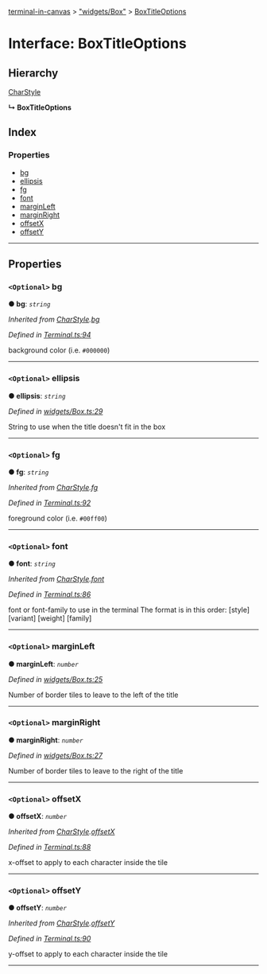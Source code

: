 [terminal-in-canvas](../README.md) > ["widgets/Box"](../modules/_widgets_box_.md) > [BoxTitleOptions](../interfaces/_widgets_box_.boxtitleoptions.md)

# Interface: BoxTitleOptions

## Hierarchy

 [CharStyle](_terminal_.charstyle.md)

**↳ BoxTitleOptions**

## Index

### Properties

* [bg](_widgets_box_.boxtitleoptions.md#bg)
* [ellipsis](_widgets_box_.boxtitleoptions.md#ellipsis)
* [fg](_widgets_box_.boxtitleoptions.md#fg)
* [font](_widgets_box_.boxtitleoptions.md#font)
* [marginLeft](_widgets_box_.boxtitleoptions.md#marginleft)
* [marginRight](_widgets_box_.boxtitleoptions.md#marginright)
* [offsetX](_widgets_box_.boxtitleoptions.md#offsetx)
* [offsetY](_widgets_box_.boxtitleoptions.md#offsety)

---

## Properties

<a id="bg"></a>

### `<Optional>` bg

**● bg**: *`string`*

*Inherited from [CharStyle](_terminal_.charstyle.md).[bg](_terminal_.charstyle.md#bg)*

*Defined in [Terminal.ts:94](https://github.com/danikaze/terminal-in-canvas/blob/a5ea4f7/src/Terminal.ts#L94)*

background color (i.e. `#000000`)

___
<a id="ellipsis"></a>

### `<Optional>` ellipsis

**● ellipsis**: *`string`*

*Defined in [widgets/Box.ts:29](https://github.com/danikaze/terminal-in-canvas/blob/a5ea4f7/src/widgets/Box.ts#L29)*

String to use when the title doesn't fit in the box

___
<a id="fg"></a>

### `<Optional>` fg

**● fg**: *`string`*

*Inherited from [CharStyle](_terminal_.charstyle.md).[fg](_terminal_.charstyle.md#fg)*

*Defined in [Terminal.ts:92](https://github.com/danikaze/terminal-in-canvas/blob/a5ea4f7/src/Terminal.ts#L92)*

foreground color (i.e. `#00ff00`)

___
<a id="font"></a>

### `<Optional>` font

**● font**: *`string`*

*Inherited from [CharStyle](_terminal_.charstyle.md).[font](_terminal_.charstyle.md#font)*

*Defined in [Terminal.ts:86](https://github.com/danikaze/terminal-in-canvas/blob/a5ea4f7/src/Terminal.ts#L86)*

font or font-family to use in the terminal The format is in this order: \[style\] \[variant\] \[weight\] \[family\]

___
<a id="marginleft"></a>

### `<Optional>` marginLeft

**● marginLeft**: *`number`*

*Defined in [widgets/Box.ts:25](https://github.com/danikaze/terminal-in-canvas/blob/a5ea4f7/src/widgets/Box.ts#L25)*

Number of border tiles to leave to the left of the title

___
<a id="marginright"></a>

### `<Optional>` marginRight

**● marginRight**: *`number`*

*Defined in [widgets/Box.ts:27](https://github.com/danikaze/terminal-in-canvas/blob/a5ea4f7/src/widgets/Box.ts#L27)*

Number of border tiles to leave to the right of the title

___
<a id="offsetx"></a>

### `<Optional>` offsetX

**● offsetX**: *`number`*

*Inherited from [CharStyle](_terminal_.charstyle.md).[offsetX](_terminal_.charstyle.md#offsetx)*

*Defined in [Terminal.ts:88](https://github.com/danikaze/terminal-in-canvas/blob/a5ea4f7/src/Terminal.ts#L88)*

x-offset to apply to each character inside the tile

___
<a id="offsety"></a>

### `<Optional>` offsetY

**● offsetY**: *`number`*

*Inherited from [CharStyle](_terminal_.charstyle.md).[offsetY](_terminal_.charstyle.md#offsety)*

*Defined in [Terminal.ts:90](https://github.com/danikaze/terminal-in-canvas/blob/a5ea4f7/src/Terminal.ts#L90)*

y-offset to apply to each character inside the tile

___

